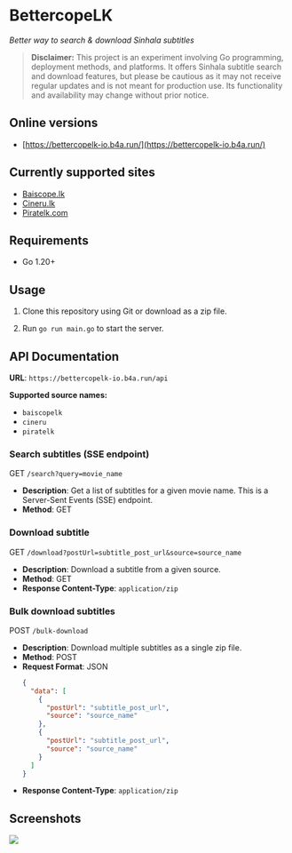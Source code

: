 # BettercopeLK

_Better way to search & download Sinhala subtitles_

> **Disclaimer:** This project is an experiment involving Go programming, deployment methods, and platforms. It offers Sinhala subtitle search and download features, but please be cautious as it may not receive regular updates and is not meant for production use. Its functionality and availability may change without prior notice.

## Online versions

- [https://bettercopelk-io.b4a.run/](https://bettercopelk-io.b4a.run/)

## Currently supported sites

- [Baiscope.lk](https://baiscopelk.com/)
- [Cineru.lk](https://cineru.lk/)
- [Piratelk.com](https://piratelk.com/)

## Requirements

- Go 1.20+

## Usage

1. Clone this repository using Git or download as a zip file.

2. Run `go run main.go` to start the server.

## API Documentation

**URL**: `https://bettercopelk-io.b4a.run/api`

**Supported source names:**
- `baiscopelk`
- `cineru`
- `piratelk`

### Search subtitles (SSE endpoint)
GET `/search?query=movie_name`
- **Description**: Get a list of subtitles for a given movie name. This is a Server-Sent Events (SSE) endpoint.
- **Method**: GET

### Download subtitle
GET `/download?postUrl=subtitle_post_url&source=source_name`
- **Description**: Download a subtitle from a given source.
- **Method**: GET
- **Response Content-Type**: `application/zip`

### Bulk download subtitles
POST `/bulk-download`
- **Description**: Download multiple subtitles as a single zip file.
- **Method**: POST
- **Request Format**: JSON
  ```json
  {
    "data": [
      {
        "postUrl": "subtitle_post_url",
        "source": "source_name"
      },
      {
        "postUrl": "subtitle_post_url",
        "source": "source_name"
      }
    ]
  }
  ```
- **Response Content-Type**: `application/zip`

## Screenshots

<img src="https://i.imgur.com/x5zEO6s.png"/>
